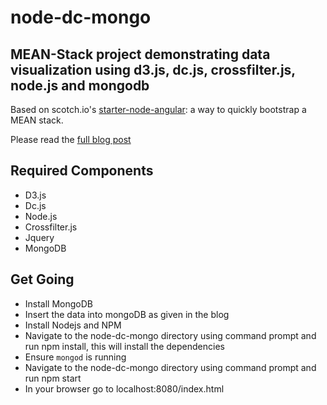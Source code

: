 # node-dc-mongo
## MEAN-Stack project demonstrating data visualization using d3.js, dc.js, crossfilter.js, node.js and mongodb

Based on scotch.io's [starter-node-angular](https://github.com/scotch-io/starter-node-angular): a way to quickly bootstrap a MEAN stack.

Please read the [full blog post](https://anmolkoul.wordpress.com/2015/06/05/interactive-data-visualization-using-d3-js-dc-js-nodejs-and-mongodb)


## Required Components
- D3.js
- Dc.js
- Node.js
- Crossfilter.js
- Jquery
- MongoDB

## Get Going
- Install MongoDB
- Insert the data into mongoDB as given in the blog
- Install Nodejs and NPM
- Navigate to the node-dc-mongo directory using command prompt and run npm install, this will install the dependencies
- Ensure `mongod` is running
- Navigate to the node-dc-mongo directory using command prompt and run npm start
- In your browser go to localhost:8080/index.html
